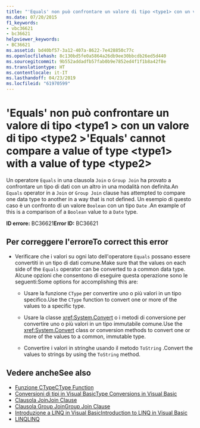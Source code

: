 ```yaml
---
title: "'Equals' non può confrontare un valore di tipo <type1> con un valore di tipo <type2>"
ms.date: 07/20/2015
f1_keywords:
- vbc36621
- bc36621
helpviewer_keywords:
- BC36621
ms.assetid: bd40bf57-3a12-407a-8622-7e428850c77c
ms.openlocfilehash: 8c130bd5fe0a5864a26db9ee30bbcdb26ed5d440
ms.sourcegitcommit: 9b552addadfb57fab0b9e7852ed4f1f1b8a42f8e
ms.translationtype: HT
ms.contentlocale: it-IT
ms.lasthandoff: 04/23/2019
ms.locfileid: "61970599"
---
```

# <a name="equals-cannot-compare-a-value-of-type-type1-with-a-value-of-type-type2"></a><span data-ttu-id="15f90-102">'Equals' non può confrontare un valore di tipo \<type1 > con un valore di tipo \<type2 ></span><span class="sxs-lookup"><span data-stu-id="15f90-102">'Equals' cannot compare a value of type \<type1> with a value of type \<type2></span></span>
<span data-ttu-id="15f90-103">Un operatore `Equals` in una clausola `Join` o `Group Join` ha provato a confrontare un tipo di dati con un altro in una modalità non definita.</span><span class="sxs-lookup"><span data-stu-id="15f90-103">An `Equals` operator in a `Join` or `Group Join` clause has attempted to compare one data type to another in a way that is not defined.</span></span> <span data-ttu-id="15f90-104">Un esempio di questo caso è un confronto di un valore `Boolean` con un tipo `Date` .</span><span class="sxs-lookup"><span data-stu-id="15f90-104">An example of this is a comparison of a `Boolean` value to a `Date` type.</span></span>  
  
 <span data-ttu-id="15f90-105">**ID errore:** BC36621</span><span class="sxs-lookup"><span data-stu-id="15f90-105">**Error ID:** BC36621</span></span>  
  
## <a name="to-correct-this-error"></a><span data-ttu-id="15f90-106">Per correggere l'errore</span><span class="sxs-lookup"><span data-stu-id="15f90-106">To correct this error</span></span>  
  
-   <span data-ttu-id="15f90-107">Verificare che i valori su ogni lato dell'operatore `Equals` possano essere convertiti in un tipo di dati comune.</span><span class="sxs-lookup"><span data-stu-id="15f90-107">Make sure that the values on each side of the `Equals` operator can be converted to a common data type.</span></span> <span data-ttu-id="15f90-108">Alcune opzioni che consentono di eseguire questa operazione sono le seguenti:</span><span class="sxs-lookup"><span data-stu-id="15f90-108">Some options for accomplishing this are:</span></span>  
  
    -   <span data-ttu-id="15f90-109">Usare la funzione `CType` per convertire uno o più valori in un tipo specifico.</span><span class="sxs-lookup"><span data-stu-id="15f90-109">Use the `CType` function to convert one or more of the values to a specific type.</span></span>  
  
    -   <span data-ttu-id="15f90-110">Usare la classe <xref:System.Convert> o i metodi di conversione per convertire uno o più valori in un tipo immutabile comune.</span><span class="sxs-lookup"><span data-stu-id="15f90-110">Use the <xref:System.Convert> class or conversion methods to convert one or more of the values to a common, immutable type.</span></span>  
  
    -   <span data-ttu-id="15f90-111">Convertire i valori in stringhe usando il metodo `ToString` .</span><span class="sxs-lookup"><span data-stu-id="15f90-111">Convert the values to strings by using the `ToString` method.</span></span>  
  
## <a name="see-also"></a><span data-ttu-id="15f90-112">Vedere anche</span><span class="sxs-lookup"><span data-stu-id="15f90-112">See also</span></span>

- [<span data-ttu-id="15f90-113">Funzione CType</span><span class="sxs-lookup"><span data-stu-id="15f90-113">CType Function</span></span>](../../visual-basic/language-reference/functions/ctype-function.md)
- [<span data-ttu-id="15f90-114">Conversioni di tipi in Visual Basic</span><span class="sxs-lookup"><span data-stu-id="15f90-114">Type Conversions in Visual Basic</span></span>](../../visual-basic/programming-guide/language-features/data-types/type-conversions.md)
- [<span data-ttu-id="15f90-115">Clausola Join</span><span class="sxs-lookup"><span data-stu-id="15f90-115">Join Clause</span></span>](../../visual-basic/language-reference/queries/join-clause.md)
- [<span data-ttu-id="15f90-116">Clausola Group Join</span><span class="sxs-lookup"><span data-stu-id="15f90-116">Group Join Clause</span></span>](../../visual-basic/language-reference/queries/group-join-clause.md)
- [<span data-ttu-id="15f90-117">Introduzione a LINQ in Visual Basic</span><span class="sxs-lookup"><span data-stu-id="15f90-117">Introduction to LINQ in Visual Basic</span></span>](../../visual-basic/programming-guide/language-features/linq/introduction-to-linq.md)
- [<span data-ttu-id="15f90-118">LINQ</span><span class="sxs-lookup"><span data-stu-id="15f90-118">LINQ</span></span>](../../visual-basic/programming-guide/language-features/linq/index.md)
